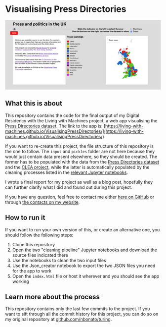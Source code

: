 # Visualising Press Directories
![Screenshot of the functioning web app showing all components](/screenshot.png)
## What this is about
This repository contains the code for the final output of my Digital Residency with the Living with Machines project, a web app visualising the [Press Directories dataset](https://github.com/Living-with-machines/PressDirectories). The link to the app is: [https://living-with-machines.github.io/VisualisingPressDirectories/](https://living-with-machines.github.io/VisualisingPressDirectories/)

If you want to re-create this project, the file structure of this repository is the one to follow. The `input` and `pickles` folder are not here because they would just contain data present elsewhere, so they should be created. The former has to be populated with the data from the [Press Directories dataset](https://github.com/Living-with-machines/PressDirectories) and the [CLEA project](https://electiondataarchive.org/), while the latter is automatically populated by the cleaning processes listed in the [relevant Jupyter notebooks](https://github.com/nbonato/visualising_Press_Directories/tree/main/Jupyter%20notebooks).

I wrote a final report for my project as well as a blog post, hopefully they can further clarify what I did and found out during this project.

If you have any question, feel free to contact me either [here on GitHub](https://github.com/nbonato) or through [the contacts on my website](https://nbonato.com/contact).

## How to run it

If you want to run your own version of this, or create an alternative one, you should follow the following steps:

1. Clone this repository
2. Open the two "cleaning pipeline" Jupyter notebooks and download the source files indicated there
3. Use the notebooks to clean the two input files
4. Use the Json_creator notebook to export the two JSON files you need for the app to work
5. Open the `index.html` file or host it wherever and you should see the app working

## Learn more about the process
This repository contains only the last few commits to the project. 
If you want to sift through all the commit history for this project, you can do so on my original repository at [github.com/nbonato/turing](https://github.com/nbonato/turing).
